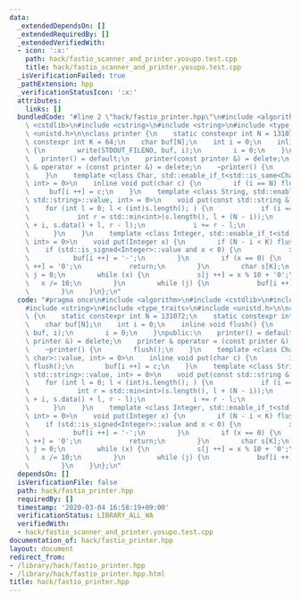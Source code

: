 ```yaml
---
data:
  _extendedDependsOn: []
  _extendedRequiredBy: []
  _extendedVerifiedWith:
  - icon: ':x:'
    path: hack/fastio_scanner_and_printer.yosupo.test.cpp
    title: hack/fastio_scanner_and_printer.yosupo.test.cpp
  _isVerificationFailed: true
  _pathExtension: hpp
  _verificationStatusIcon: ':x:'
  attributes:
    links: []
  bundledCode: "#line 2 \"hack/fastio_printer.hpp\"\n#include <algorithm>\n#include\
    \ <cstdlib>\n#include <cstring>\n#include <string>\n#include <type_traits>\n#include\
    \ <unistd.h>\n\nclass printer {\n    static constexpr int N = 131072;\n    static\
    \ constexpr int K = 64;\n    char buf[N];\n    int i = 0;\n    inline void flush()\
    \ {\n        write(STDOUT_FILENO, buf, i);\n        i = 0;\n    }\npublic:\n \
    \   printer() = default;\n    printer(const printer &) = delete;\n    printer\
    \ & operator = (const printer &) = delete;\n    ~printer() {\n        flush();\n\
    \    }\n    template <class Char, std::enable_if_t<std::is_same<Char, char>::value,\
    \ int> = 0>\n    inline void put(char c) {\n        if (i == N) flush();\n   \
    \     buf[i ++] = c;\n    }\n    template <class String, std::enable_if_t<std::is_same<String,\
    \ std::string>::value, int> = 0>\n    void put(const std::string & s) {\n    \
    \    for (int l = 0; l < (int)s.length(); ) {\n            if (i == N) flush();\n\
    \            int r = std::min<int>(s.length(), l + (N - i));\n            memcpy(buf\
    \ + i, s.data() + l, r - l);\n            i += r - l;\n            l = r;\n  \
    \      }\n    }\n    template <class Integer, std::enable_if_t<std::is_integral<Integer>::value,\
    \ int> = 0>\n    void put(Integer x) {\n        if (N - i < K) flush();\n    \
    \    if (std::is_signed<Integer>::value and x < 0) {\n            x *= -1;\n \
    \           buf[i ++] = '-';\n        }\n        if (x == 0) {\n            buf[i\
    \ ++] = '0';\n            return;\n        }\n        char s[K];\n        int\
    \ j = 0;\n        while (x) {\n            s[j ++] = x % 10 + '0';\n         \
    \   x /= 10;\n        }\n        while (j) {\n            buf[i ++] = s[-- j];\n\
    \        }\n    }\n};\n"
  code: "#pragma once\n#include <algorithm>\n#include <cstdlib>\n#include <cstring>\n\
    #include <string>\n#include <type_traits>\n#include <unistd.h>\n\nclass printer\
    \ {\n    static constexpr int N = 131072;\n    static constexpr int K = 64;\n\
    \    char buf[N];\n    int i = 0;\n    inline void flush() {\n        write(STDOUT_FILENO,\
    \ buf, i);\n        i = 0;\n    }\npublic:\n    printer() = default;\n    printer(const\
    \ printer &) = delete;\n    printer & operator = (const printer &) = delete;\n\
    \    ~printer() {\n        flush();\n    }\n    template <class Char, std::enable_if_t<std::is_same<Char,\
    \ char>::value, int> = 0>\n    inline void put(char c) {\n        if (i == N)\
    \ flush();\n        buf[i ++] = c;\n    }\n    template <class String, std::enable_if_t<std::is_same<String,\
    \ std::string>::value, int> = 0>\n    void put(const std::string & s) {\n    \
    \    for (int l = 0; l < (int)s.length(); ) {\n            if (i == N) flush();\n\
    \            int r = std::min<int>(s.length(), l + (N - i));\n            memcpy(buf\
    \ + i, s.data() + l, r - l);\n            i += r - l;\n            l = r;\n  \
    \      }\n    }\n    template <class Integer, std::enable_if_t<std::is_integral<Integer>::value,\
    \ int> = 0>\n    void put(Integer x) {\n        if (N - i < K) flush();\n    \
    \    if (std::is_signed<Integer>::value and x < 0) {\n            x *= -1;\n \
    \           buf[i ++] = '-';\n        }\n        if (x == 0) {\n            buf[i\
    \ ++] = '0';\n            return;\n        }\n        char s[K];\n        int\
    \ j = 0;\n        while (x) {\n            s[j ++] = x % 10 + '0';\n         \
    \   x /= 10;\n        }\n        while (j) {\n            buf[i ++] = s[-- j];\n\
    \        }\n    }\n};\n"
  dependsOn: []
  isVerificationFile: false
  path: hack/fastio_printer.hpp
  requiredBy: []
  timestamp: '2020-03-04 16:58:19+09:00'
  verificationStatus: LIBRARY_ALL_WA
  verifiedWith:
  - hack/fastio_scanner_and_printer.yosupo.test.cpp
documentation_of: hack/fastio_printer.hpp
layout: document
redirect_from:
- /library/hack/fastio_printer.hpp
- /library/hack/fastio_printer.hpp.html
title: hack/fastio_printer.hpp
---
```

